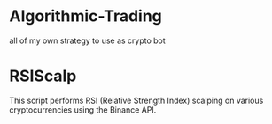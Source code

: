 # Algorithmic-Trading
all of my own strategy to use as crypto bot 

# RSIScalp

This script performs RSI (Relative Strength Index) scalping on various cryptocurrencies using the Binance API.

